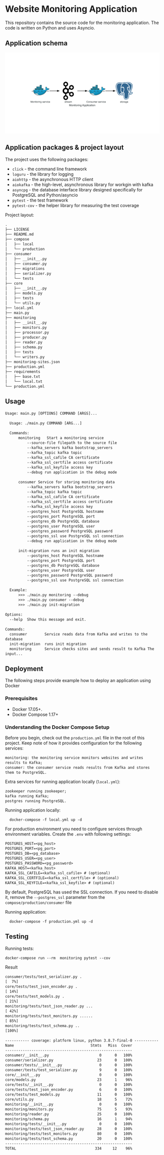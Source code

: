 # Website Monitoring Application

This repository contains the source code for the monitoring application. The code
is written on Python and uses Asyncio.

## Application schema

![application downloader](monitoring_application.png)

## Application packages & project layout

The project uses the following packages:

- ``click`` - the command line framework
- ``loguru`` - the library for logging
- ``aiohttp`` - the asynchronous HTTP client
- ``aiokafka`` - the high-level, asynchronous library for workgin with kafka
- ``asyncpg`` - the database interface library designed specifically for PostgreSQL and
  Python/asyncio
- ``pytest`` - the test framework
- ``pytest-cov`` - the helper library for measuring the test coverage

Project layout:

```
.
├── LICENSE
├── README.md
├── compose
│   ├── local
│   └── production
├── consumer
│   ├── __init__.py
│   ├── consumer.py
│   ├── migrations
│   ├── serializer.py
│   └── tests
├── core
│   ├── __init__.py
│   ├── models.py
│   ├── tests
│   └── utils.py
├── local.yml
├── main.py
├── monitoring
│   ├── __init__.py
│   ├── monitors.py
│   ├── processor.py
│   ├── producer.py
│   ├── reader.py
│   ├── schema.py
│   ├── tests
│   └── writers.py
├── monitoring-sites.json
├── production.yml
├── requirements
│   ├── base.txt
│   └── local.txt
└── production.yml
```

## Usage

```
Usage: main.py [OPTIONS] COMMAND [ARGS]...

  Usage: ./main.py COMMAND [ARG...]

  Commands:
      monitoring   Start a monitoring service
          --source-file filepath to the source file
          --kafka_servers kafka bootstrap_servers
          --kafka_topic kafka topic
          --kafka_ssl_cafile CA certificate
          --kafka_ssl_certfile access certificate
          --kafka_ssl_keyfile access key
          --debug run application in the debug mode

      consumer Service for storing monitoring data
          --kafka_servers kafka bootstrap_servers
          --kafka_topic kafka topic
          --kafka_ssl_cafile CA certificate
          --kafka_ssl_certfile access certificate
          --kafka_ssl_keyfile access key
          --postgres_host PostgreSQL hostname
          --postgres_port PostgreSQL port
          --postgres_db PostgreSQL database
          --postgres_user PostgreSQL user
          --postgres_password PostgreSQL password
          --postgres_ssl use PostgreSQL ssl connection
          --debug run application in the debug mode

      init-migration runs an init migration
          --postgres_host PostgreSQL hostname
          --postgres_port PostgreSQL port
          --postgres_db PostgreSQL database
          --postgres_user PostgreSQL user
          --postgres_password PostgreSQL password
          --postgres_ssl use PostgreSQL ssl connection

  Example:
      >>> ./main.py monitoring --debug
      >>> ./main.py consumer --debug
      >>> ./main.py init-migration

Options:
  --help  Show this message and exit.

Commands:
  consumer        Service reads data from Kafka and writes to the database
  init-migration  runs init migration
  monitoring      Service checks sites and sends result to Kafka The input...
```

## Deployment

The following steps provide example how to deploy an application using Docker

### Prerequisites

* Docker 17.05+.
* Docker Compose 1.17+

### Understanding the Docker Compose Setup

Before you begin, check out the `production.yml` file in the root of this project. Keep
note of how it provides configuration for the following services:

    monitoring: the monitoring service monitors websites and writes results to Kafka;
    consumer: the consumer service reads results from Kafka and stores them to PostgreSQL.

Extra services for running application locally (`local.yml`):

    zookeeper running zookeeper;
    kafka running Kafka;
    postgres running PostgreSQL.

Running application locally:

      docker-compose -f local.yml up -d

For production environment you need to configure services through environment variables.
Create the `.env` with following settings:

```
POSTGRES_HOST=<pg_host>
POSTGRES_PORT=<pg_port>
POSTGRES_DB=<pg_database>
POSTGRES_USER=<pg_user>
POSTGRES_PASSWORD=<pg_password>
KAFKA_HOST=<kafka_host>
KAFKA_SSL_CAFILE=<kafka_ssl_cafile> # (optional)
KAFKA_SSL_CERTFILE=<kafka_ssl_certfile> # (optional)
KAFKA_SSL_KEYFILE=<kafka_ssl_keyfile> # (optional)
```

By default, PostgreSQL has used the SSL connection. If you need to disable it, remove
the `--postgres_ssl` parameter from the `compose/production/consumer` file

Running application:

      docker-compose -f production.yml up -d

## Testing

Running tests:

```
docker-compose run --rm  monitoring pytest --cov
```

Result

```
consumer/tests/test_serializer.py .                                                                                                                                                                                                                                                                              [  7%]
core/tests/test_json_encoder.py .                                                                                                                                                                                                                                                                                [ 14%]
core/tests/test_models.py .                                                                                                                                                                                                                                                                                      [ 21%]
monitoring/tests/test_json_reader.py ...                                                                                                                                                                                                                                                                         [ 42%]
monitoring/tests/test_monitors.py ......                                                                                                                                                                                                                                                                         [ 85%]
monitoring/tests/test_schema.py ..                                                                                                                                                                                                                                                                               [100%]

----------- coverage: platform linux, python 3.8.7-final-0 -----------
Name                                   Stmts   Miss  Cover
----------------------------------------------------------
consumer/__init__.py                       0      0   100%
consumer/serializer.py                    23      0   100%
consumer/tests/__init__.py                 0      0   100%
consumer/tests/test_serializer.py          9      0   100%
core/__init__.py                           0      0   100%
core/models.py                            23      1    96%
core/tests/__init__.py                     0      0   100%
core/tests/test_json_encoder.py            6      0   100%
core/tests/test_models.py                 11      0   100%
core/utils.py                             18      5    72%
monitoring/__init__.py                     0      0   100%
monitoring/monitors.py                    75      5    93%
monitoring/reader.py                      25      0   100%
monitoring/schema.py                      16      1    94%
monitoring/tests/__init__.py               0      0   100%
monitoring/tests/test_json_reader.py      28      0   100%
monitoring/tests/test_monitors.py         80      0   100%
monitoring/tests/test_schema.py           20      0   100%
----------------------------------------------------------
TOTAL                                    334     12    96%
```
